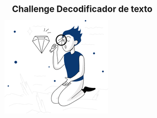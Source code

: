 <h1 align="center"> Challenge Decodificador de texto </h1>

![image](https://github.com/MarciaAlura/challenge.alura/blob/main/imagens/bonecoAlura.png)

